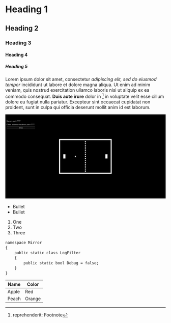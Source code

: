 # Heading 1

## Heading 2

### Heading 3

#### Heading 4

##### Heading 5

Lorem ipsum dolor sit amet, consectetur *adipiscing elit, sed do eiusmod tempor* incididunt ut labore et dolore magna aliqua. Ut enim ad minim veniam, quis nostrud exercitation ullamco laboris nisi ut aliquip ex ea commodo consequat. **Duis aute irure** dolor in [^1] in voluptate velit esse cillum dolore eu fugiat nulla pariatur. Excepteur sint occaecat cupidatat non proident, sunt in culpa qui officia deserunt mollit anim id est laborum.

[^1]: reprehenderit: Footnote

![](Samples/Pong1.jpg)

-   Bullet
-   Bullet

1.  One
2.  Two
3.  Three

```
namespace Mirror
{
    public static class LogFilter
    {
        public static bool Debug = false;
    }
}
```

| Name  | Color  |
|-------|--------|
| Apple | Red    |
| Peach | Orange |
